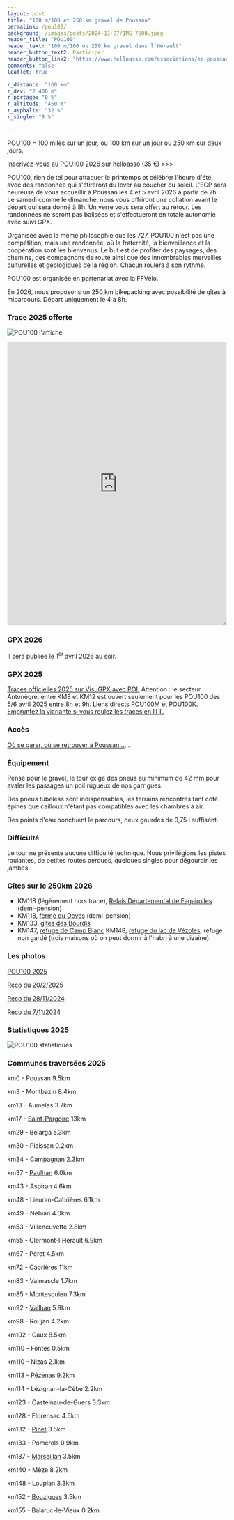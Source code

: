 ```yaml
---
layout: post
title: "100 m/100 et 250 km gravel de Poussan"
permalink: /pou100/
background: /images/posts/2024-11-07/IMG_7600.jpeg
header_title: "POU100"
header_text: "100 m/100 ou 250 km gravel dans l'Hérault"
header_button_text2: Participer
header_button_link2: "https://www.helloasso.com/associations/ec-poussan/evenements/pou100-100-miles-100-km-ou-250km-gravel-de-poussan-2026"
comments: false
leaflet: true

r_distance: "160 km"
r_dev: "2 400 m"
r_portage: "0 %"
r_altitude: "450 m"
r_asphalte: "32 %"
r_single: "8 %"

---
```


POU100 = 100 miles sur un jour, ou 100 km sur un jour ou 250 km sur deux jours.

<p><a href="https://www.helloasso.com/associations/ec-poussan/evenements/pou100-100-miles-100-km-ou-250km-gravel-de-poussan-2026" class="hotlink">Inscrivez-vous au POU100 2026 sur helloasso (35 €) >>></a></p>

POU100, rien de tel pour attaquer le printemps et célébrer l'heure d'été, avec des randonnée qui s'étireront du lever au coucher du soleil. L'ECP sera heureuse de vous accueillir à Poussan les 4 et 5 avril 2026 à partir de 7h. Le samedi comme le dimanche, nous vous offriront une collation avant le départ qui sera donné à 8h. Un verre vous sera offert au retour. Les randonnées ne seront pas balisées et s'effectueront en totale autonomie avec suivi GPX.

Organisée avec la même philosophie que les 727, POU100 n'est pas une compétition, mais une randonnée, où la fraternité, la bienveillance et la coopération sont les bienvenus. Le but est de profiter des paysages, des chemins, des compagnons de route ainsi que des innombrables merveilles culturelles et géologiques de la région. Chacun roulera à son rythme.

POU100 est organisée en partenariat avec la FFVélo.

En 2026, nous proposons un 250 km bikepacking avec possibilité de gîtes à miparcours. Départ uniquement le 4 à 8h.

### Trace 2025 offerte

![POU100 l'affiche](/images/pou100/100m2026_2.png)

<iframe id="visugpx" src="https://www.visugpx.com/ncj3L5QMJG?iframe&amp;height=650" style="width:100%;height:650px;border:none;resize: both;" frameborder="0" scrolling="no"></iframe>

<h3 id="gpx">GPX 2026</h3>

Il sera publiée le 1<sup>er</sup> avril 2026 au soir.

<h3 id="gpx">GPX 2025</h3>

[Traces officielles 2025 sur VisuGPX avec POI.](https://www.visugpx.com/ncj3L5QMJG) Attention : le secteur Antonègre, entre KM8 et KM12 est ouvert seulement pour les POU100 des 5/6 avril 2025 entre 8h et 9h. Liens directs [POU100M](https://www.visugpx.com/ncj3L5QMJG?t=1) et [POU100K](https://www.visugpx.com/ncj3L5QMJG?t=2). [Empruntez la viariante si vous roulez les traces en ITT.](https://www.visugpx.com/ncj3L5QMJG?t=3)

### Accès

[Où se garer, où se retrouver à Poussan…](https://727bikepacking.fr/access/)…

### Équipement

Pensé pour le gravel, le tour exige des pneus au minimum de 42 mm pour avaler les passages un poil rugueux de nos garrigues. 

Des pneus tubeless sont indispensables, les terrains rencontrés tant côté épines que cailloux n'étant pas compatibles avec les chambres à air.

Des points d'eau ponctuent le parcours, deux gourdes de 0,75 l suffisent.

### Difficulté

Le tour ne présente aucune difficulté technique. Nous privilégions les pistes roulantes, de petites routes perdues, quelques singles pour dégourdir les jambes.

### Gîtes sur le 250km 2026

* KM118 (légèrement hors trace), [Relais Départemental de Fagairolles](https://www.intramuros.org/castanet-le-haut/commerces/332933) (demi-pension)
* KM118, [ferme du Deves](https://catalogue.accueil-paysan.com/fr/catalog/structure/1468/) (demi-pension)
* KM133, [gîtes des Bourdis](https://www.gites-refuges.com/www/detail-2449.htm)
* KM147, [refuge de Camp Blanc](https://www.haut-languedoc-vignobles.com/preparer/dormir/residences-de-tourisme-et-villages-vacances/refuge-forestier-de-campblanc-3879049)
KM148, [refuge du lac de Vézoles](https://www.refuges.info/point/4358/cabane-non-gardee/refuge-du-lac-de-Vezoles), refuge non gardé (trois maisons où on peut dormir à l'habri à une dizaine).

### Les photos

[POU100 2025](https://tcrouzet.com/2025/04/13/pou100-2025/)

[Reco du 20/2/2025](/posts/2025-02-20/)

[Reco du 28/11/2024](/posts/2024-11-28/)

[Reco du 7/11/2024](/posts/2024-11-07/)

### Statistiques 2025

![POU100 statistiques](/images/pou100/pou100-stats.png)

### Communes traversées 2025

km0 - Poussan 9.5km

km3 - Montbazin 8.4km

km13 - Aumelas 3.7km

km17 - [Saint-Pargoire](http://www.ville-saintpargoire.com) 13km

km29 - Bélarga 5.3km

km30 - Plaissan 0.2km

km34 - Campagnan 2.3km

km37 - [Paulhan](https://www.paulhan.fr/) 6.0km

km43 - Aspiran 4.6km

km48 - Lieuran-Cabrières 6.1km

km49 - Nébian 4.0km

km53 - Villeneuvette 2.8km

km55 - Clermont-l'Hérault 6.9km

km67 - Péret 4.5km

km72 - Cabrières 11km

km83 - Valmascle 1.7km

km85 - Montesquieu 7.3km

km92 - [Vailhan](https://www.hauts-cantons.com/vailhan) 5.9km

km98 - Roujan 4.2km

km102 - Caux 8.5km

km110 - Fontès 0.5km

km110 - Nizas 2.1km

km113 - Pézenas 9.2km

km114 - Lézignan-la-Cèbe 2.2km

km123 - Castelnau-de-Guers 3.3km

km128 - Florensac 4.5km

km132 - [Pinet](https://www.pinet-mairie.fr/) 3.5km

km133 - Pomérols 0.9km

km137 - [Marseillan](https://www.ville-marseillan.fr/) 3.5km

km140 - Mèze 8.2km

km148 - Loupian 3.3km

km152 - [Bouzigues](http://www.bouzigues.fr) 3.5km

km155 - Balaruc-le-Vieux 0.2km
